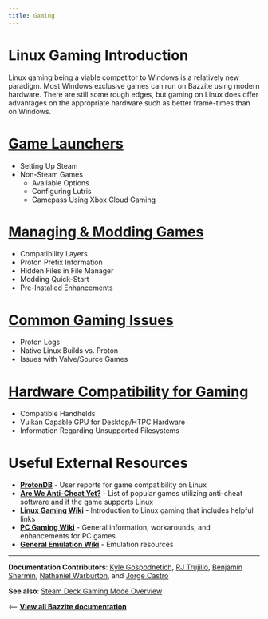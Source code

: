```yaml
---
title: Gaming
---
```

<!-- ANCHOR: METADATA -->
<!--{"url_discourse": "https://universal-blue.discourse.group/docs?topic=31", "fetched_at": "2024-09-03 16:43:06.311188+00:00"}-->
<!-- ANCHOR_END: METADATA -->

# Linux Gaming Introduction

Linux gaming being a viable competitor to Windows is a relatively new paradigm.  Most Windows exclusive games can run on Bazzite using modern hardware.  There are still some rough edges, but gaming on Linux does offer advantages on the appropriate hardware such as better frame-times than on Windows.

# [Game Launchers](https://ublue-os.github.io/bazzite/Gaming/Game_Launchers/)
  - Setting Up Steam
  - Non-Steam Games
    - Available Options
    - Configuring Lutris
    - Gamepass Using Xbox Cloud Gaming

# [Managing & Modding Games](https://ublue-os.github.io/bazzite/Gaming/Managing_and_modding_games/)
  - Compatibility Layers
  - Proton Prefix Information
  - Hidden Files in File Manager
  - Modding Quick-Start
  - Pre-Installed Enhancements
# [Common Gaming Issues](https://ublue-os.github.io/bazzite/Gaming/Common_gaming_issues/)
   - Proton Logs
   - Native Linux Builds vs. Proton
   - Issues with Valve/Source Games 
#  [Hardware Compatibility for Gaming](https://ublue-os.github.io/bazzite/Gaming/Hardware_compatibility_for_gaming/) 
   - Compatible Handhelds
   - Vulkan Capable GPU for Desktop/HTPC Hardware
   -  Information Regarding Unsupported Filesystems

# Useful External Resources

* [**ProtonDB**](https://www.protondb.com/explore) - User reports for game compatibility on Linux
* [**Are We Anti-Cheat Yet?**](https://areweanticheatyet.com/) - List of popular games utilizing anti-cheat software and if the game supports Linux
* [**Linux Gaming Wiki**](https://linux-gaming.kwindu.eu/index.php?title=Main_Page) - Introduction to Linux gaming that includes helpful links
* [**PC Gaming Wiki**](https://www.pcgamingwiki.com/wiki/Home) - General information, workarounds, and enhancements for PC games
* [**General Emulation Wiki**](https://emulation.gametechwiki.com/index.php/Main_Page) - Emulation resources


<hr>

**Documentation Contributors**: [Kyle Gospodnetich](https://github.com/KyleGospo), [RJ Trujillo](https://github.com/EyeCantCU), [Benjamin Shermin](https://github.com/bsherman), [Nathaniel Warburton](https://github.com/storyaddict), and [Jorge Castro](https://github.com/castrojo)

**See also**: [Steam Deck Gaming Mode Overview](https://universal-blue.discourse.group/docs?topic=37)

<-- [**View all Bazzite documentation**](https://universal-blue.discourse.group/docs?topic=561)